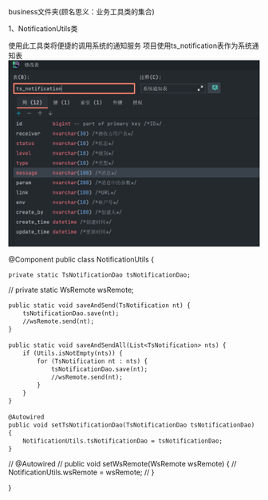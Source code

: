business文件夹(顾名思义：业务工具类的集合)

1、NotificationUtils类

使用此工具类将便捷的调用系统的通知服务
项目使用ts_notification表作为系统通知表
![img.png](../img/img1/7.png)

@Component
public class NotificationUtils {

    private static TsNotificationDao tsNotificationDao;
//    private static WsRemote wsRemote;

    public static void saveAndSend(TsNotification nt) {
        tsNotificationDao.save(nt);
        //wsRemote.send(nt);
    }

    public static void saveAndSendAll(List<TsNotification> nts) {
        if (Utils.isNotEmpty(nts)) {
            for (TsNotification nt : nts) {
                tsNotificationDao.save(nt);
                //wsRemote.send(nt);
            }
        }
    }

    @Autowired
    public void setTsNotificationDao(TsNotificationDao tsNotificationDao) {
        NotificationUtils.tsNotificationDao = tsNotificationDao;
    }

//    @Autowired
//    public void setWsRemote(WsRemote wsRemote) {
//        NotificationUtils.wsRemote = wsRemote;
//    }

}